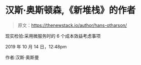 # 汉斯·奥斯顿森,《新堆栈》的作者

> 原文：<https://thenewstack.io/author/hans-otharson/>

现实检验:采用微服务时的 6 个成本效益考虑事项

2019 年 10 月 14 日，12:48pm

作者:汉斯·奥斯曼